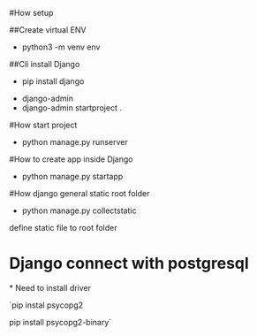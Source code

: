 #How setup

##Create virtual ENV

- python3 -m venv env

##Cli install Django

- pip install django

* django-admin
* django-admin startproject <project name> .

#How start project

- python manage.py runserver

#How to create app inside Django

- python manage.py startapp <app name>

#How django general static root folder

- python manage.py collectstatic

define static file to root folder

# Django connect with postgresql

\* Need to install driver

`pip instal psycopg2

pip install psycopg2-binary`
